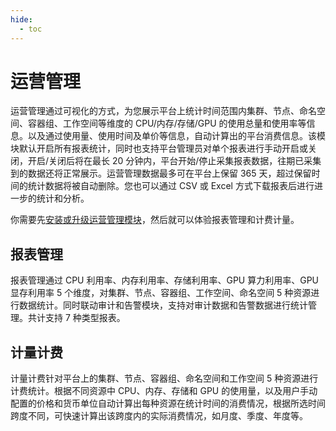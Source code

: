 ```yaml
---
hide:
  - toc
---
```


# 运营管理

运营管理通过可视化的方式，为您展示平台上统计时间范围内集群、节点、命名空间、容器组、工作空间等维度的 CPU/内存/存储/GPU 的使用总量和使用率等信息。以及通过使用量、使用时间及单价等信息，自动计算出的平台消费信息。该模块默认开启所有报表统计，同时也支持平台管理员对单个报表进行手动开启或关闭，开启/关闭后将在最长 20 分钟内，平台开始/停止采集报表数据，往期已采集到的数据还将正常展示。运营管理数据最多可在平台上保留 365 天，超过保留时间的统计数据将被自动删除。您也可以通过 CSV 或 Excel 方式下载报表后进行进一步的统计和分析。

你需要先[安装或升级运营管理模块](./gmagpie-offline-install.md)，然后就可以体验报表管理和计费计量。

## 报表管理

报表管理通过 CPU 利用率、内存利用率、存储利用率、GPU 算力利用率、GPU 显存利用率 5 个维度，对集群、节点、容器组、工作空间、命名空间 5 种资源进行数据统计。同时联动审计和告警模块，支持对审计数据和告警数据进行统计管理。共计支持 7 种类型报表。

## 计量计费

计量计费针对平台上的集群、节点、容器组、命名空间和工作空间 5 种资源进行计费统计。根据不同资源中 CPU、内存、存储和 GPU 的使用量，以及用户手动配置的价格和货币单位自动计算出每种资源在统计时间的消费情况，根据所选时间跨度不同，可快速计算出该跨度内的实际消费情况，如月度、季度、年度等。
